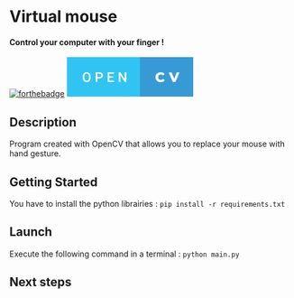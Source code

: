 # Virtual mouse
#### Control your computer with your finger !

[![forthebadge](https://forthebadge.com/images/badges/made-with-python.svg)](https://forthebadge.com)  ![badge-fitnessl](https://github.com/pierre-vignoles/virtual_mouse/blob/master/img/open-cv.svg)

## Description
Program created with OpenCV that allows you to replace your mouse with hand gesture. 

## Getting Started
You have to install the python librairies : `pip install -r requirements.txt`

## Launch
Execute the following command in a terminal : `python main.py`  

## Next steps
